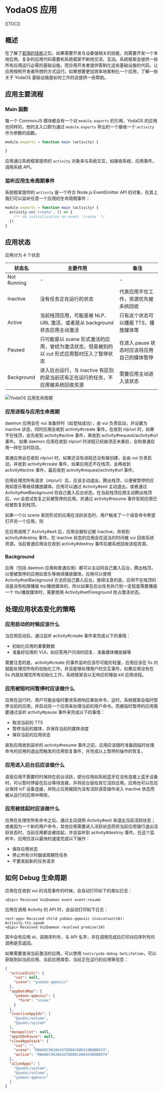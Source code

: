 # YodaOS 应用

[[TOC]]

## 概述

在了解了[若琪的技能](https://developer.rokid.com/docs/2-RokidDocument/1-SkillsKit/platform-introduction.html)之后，如果需要开发与设备强相关的技能，则需要开发一个本地应用。复杂的应用代码需要和系统框架不断地交流、互动。系统框架会提供一些所有应用运行必需的基础设施，而应用开发者提供客制化这些基础设施的代码，让应用按照开发者所想的方式运行。如果想要更加效率地客制化一个应用，了解一些关于 YodaOS 基础设施是如何工作的会提供一些帮助。

## 应用主要流程

### Main 函数

每一个 CommonJS 模块都会有一个对 `module.exports` 的引用，YodaOS 的应用也同样的，他的主入口即为通过 `module.exports` 导出的一个接收一个 `activity` 作为参数的函数。

```javascript
module.exports = function main (activity) {

}
```

应用通过系统框架提供的 `activity` 对象来与系统交互，如接收系统、应用事件，调用系统 API。

### 监听应用生命周期事件

系统框架提供的 `activity` 是一个符合 Node.js EventEmitter API 的对象，在其上我们可以监听任意一个应用的生命周期事件：

```javascript
module.exports = function main (activity) {
  activity.on('create', () => {
    /** do initialization on event `create` */
  })
}
```

## 应用状态

应用分为 4 个状态

| 状态名 | 主要作用 | 备注 |
| --- | --- | --- |
| Not Running | - | - |
| Inactive | 没有任务正在运行的状态 | 代表应用不在工作，资源优先被系统回收 |
| Active | 当前栈顶应用，可能是被 NLP、URL 激活，或者是从 background 状态应用主动激活 | 只有这个状态可以播报 TTS，播放媒体等 |
| Paused | 只可能是以 scene 形式激活的应用，曾经为激活状态，但是被别的以 cut 形式应用暂时压入了暂停状态 | 在进入 pause 状态时应该将应用自己的媒体暂停 |
| Background | 进入后台运行，与 inactive 有区别的是当前还有正在运行的任务，不应用被系统回收资源 | 需要应用主动进入该状态 |

![YodaOS 应用生命周期](../asset/YodaOS-App-Life-Cycle.jpg)


### 应用进程与应用生命周期
daemon 应用会在 vui 准备好时（如登陆成功），由 vui 负责启动，并设置为 inactive 状态，同时应用会收到 activity#create 事件。在收到 nlp/url 时，如果不在栈顶，会先收到 activity#active 事件，再收到 activity#request/activity#url 事件。
如果 daemon 应用在收到 nlp/url 时进程已经崩溃还未重启，会和普通应用一样在当时启动。

普通应用会在收到 nlp/url 时，如果还没有进程还没有被创建，会由 vui 负责启动，并收到 activity#create 事件，如果应用还不在栈顶，会再收到 activity#active 事件，最后收到 activity#request/activity#url 事件。

应用处理完所有请求（nlp/url）后，应该主动退出，腾出栈顶，以便被暂停的应用如音乐等继续播放媒体。应用可以通过 Activity#exit 主动退出，或者通过 Activity#setBackground 将自己置入后台状态。在当前栈顶应用主动腾出栈顶后，vui 会尝试恢复之前被暂停的应用，并通过 activity#resume 事件告知应用已经被恢复到栈顶。

如果一个以 scene 表现形式的应用在活跃状态时，用户触发了一个语音命令希望打开另一个应用，则

在应用调用了 Activity#exit 后，应用会被标记被 inactive，并收到 activity#destroy 事件。在 inactive 状态的应用会在适当的时间被 vui 回收系统资源。当前普通应用会在收到 activity#destroy 事件后被系统回收进程资源。

### Background
应用（包括 daemon 应用和普通应用）都可以主动将自己置入后台，腾出栈顶，以便被暂停的应用如音乐等继续播放媒体。应用可以使用 Activity#setBackground 方法将自己置入后台。值得注意的是，应用不在栈顶的话是没有权限播报 tts/播放媒体的，所以如果在后台任务执行到一定程度需要播报一个 tts/播放媒体时，需要使用 Activity#setForeground 抢占激活状态。

## 处理应用状态变化的策略

### 应用启动的时候应该什么

当应用启动后，通过监听 activity#create 事件来完成以下的事情：

- 初始化应用的重要数据
- 准备好应用的 VUI，如应答用户问询的回复、准备媒体播放器等

需要注意的是，activity#create 的事件监听应该尽可能的轻量，应用应该在 5s 内就能处理完所有的初始化工作，并且能够处理用户的交互事件。如果应用没有在 5s 内就处理完所有初始化工作，系统框架会以无响应的理由 kill 应用进程。

### 应用被短时间暂停时应该做什么

应用在运行时，用户可能会临时要求系统响应某些命令，这时，系统框架会临时暂停当前的应用，并启动另一个应用来处理当前的用户命令。而被临时暂停的应用需要通过监听 activity#pause 事件来完成以下的事情：

- 取消当前的 TTS
- 暂停当前的媒体，并保存当前的媒体进度
- 保存当前的应用状态

直到应用收到监听的 activity#resume 事件之前，应用应该随时准备因临时处理命令的应用的退出而触发的应用恢复事件，并完成以上暂停的操作的恢复。

### 应用进入后台后应该做什么

语音应用不需要时时保持在前台活跃，部分应用如系统蓝牙在没有连接上蓝牙设备时，可以暂时停留在后台等待连接，并将前台留给其它活跃应用。应用也可以在后台保持 IoT 设备连接，并防止应用被因为没有活跃语音操作进入 inactive 状态而被从运行的应用中移除。

### 应用被挂起时应该做什么

应用在处理完所有命令之后，通过主动调用 Activity#exit 来退出当前活跃状态；或者因为一个新的用户命令，其他应用需要进入活跃状态而将当前应用强行退出活跃状态时，当前应用都会被挂起，并会监听到 activity#destroy 事件。在这个监听中，应用应该以最快的速度完成以下操作：

- 保存应用状态
- 停止所有计时器或周期性任务
- 不要发起新的任务请求

## 如何 Debug 生命周期

应用在在收到 vui 的消息事件的时候，会自动打印如下的类似日志：
```
<@ipc> Received VuiDaemon event event:resume
```

应用在调用 Activity 的 API 时，会自动打印如下日志：
```
<ext-app> Received child yodaos-qqmusic invocation(10): Activity.tts.speak
<@ipc> Received VuiDaemon resolved promise(10)
```
其中会有应用 id，调用序列号，与 API 名字，并在调用完成后打印对应序列号的调用是否返回。

如果需要查询当前激活的应用，可以使用 `tools/yoda-debug GetLifetime`，可以获取到如当前应用、当前应用类型、当前正在运行的应用等信息：
```json
{
  "activeSlots": {
    "cut": null,
    "scene": "yodaos-qqmusic"
  },
  "appDataMap": {
    "yodaos-qqmusic": {
      "form": "scene"
    }
  },
  "inactiveAppIds": [
    "@yoda\/volume",
    "@yoda\/system"
  ],
  "monopolist": null,
  "appIdOnPause": null,
  "cloudAppStack": {
    "cut": "",
    "scene": "RBA66C902A6347DD86CA8D419B0BB974",
    "active": "RBA66C902A6347DD86CA8D419B0BB974"
  },
  "aliveApps": [
    "@yoda\/system",
    "@yoda\/volume",
    "yodaos-qqmusic"
  ]
}
```

<!--
## 应用开发常见问题

### tts/multimedia 需要应用为当前激活应用
前一个 NLP 还未处理完时，下一个 NLP 已经进入，而如果前一个 NLP 包含一个 tts，通常写法如下面这个场景，容易造成下一个 NLP 无法播报：

```javascript
module.exports = activity => {
  activity.on('request', nlp => {
    activity.tts.speak('泥猴')
      .then(() => activity.exit())
  })
})
```
-->
